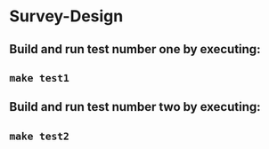 # Survey-Design

## Build and run test number one by executing: 
## `make test1`


##  Build and run test number two by executing: 
## `make test2`